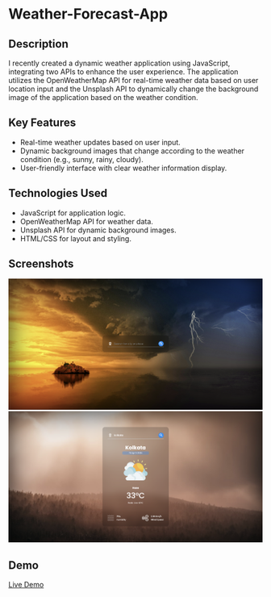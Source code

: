 # Weather-Forecast-App
## Description

I recently created a dynamic weather application using JavaScript, integrating two APIs to enhance the user experience. The application utilizes the OpenWeatherMap API for real-time weather data based on user location input and the Unsplash API to dynamically change the background image of the application based on the weather condition.

## Key Features

- Real-time weather updates based on user input.
- Dynamic background images that change according to the weather condition (e.g., sunny, rainy, cloudy).
- User-friendly interface with clear weather information display.

## Technologies Used

- JavaScript for application logic.
- OpenWeatherMap API for weather data.
- Unsplash API for dynamic background images.
- HTML/CSS for layout and styling.

## Screenshots

![Screenshot 1](Screenshot%202024-04-05%20190052.png)
![Screenshot 2](./Screenshot%202024-04-05%20190029.png)

## Demo

[Live Demo](https://yourdailyweatherforcast.netlify.app/)
